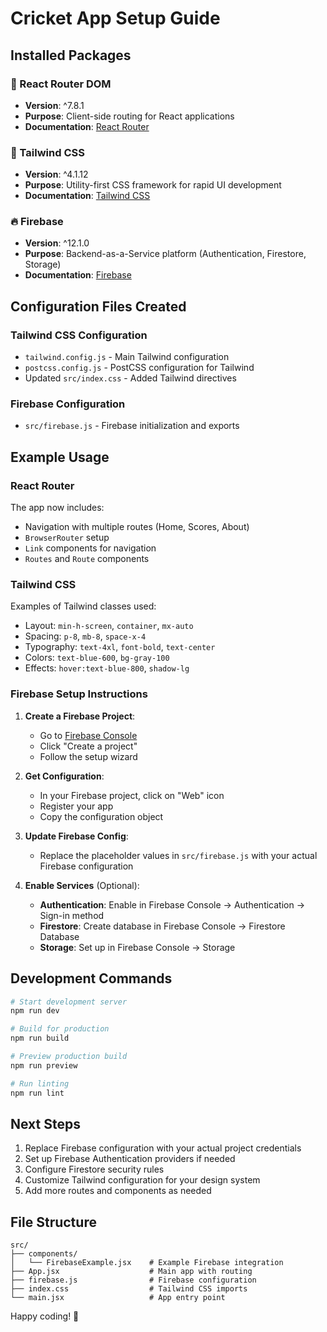 # Cricket App Setup Guide

## Installed Packages

### 🚀 React Router DOM
- **Version**: ^7.8.1
- **Purpose**: Client-side routing for React applications
- **Documentation**: [React Router](https://reactrouter.com/)

### 🎨 Tailwind CSS
- **Version**: ^4.1.12
- **Purpose**: Utility-first CSS framework for rapid UI development
- **Documentation**: [Tailwind CSS](https://tailwindcss.com/)

### 🔥 Firebase
- **Version**: ^12.1.0
- **Purpose**: Backend-as-a-Service platform (Authentication, Firestore, Storage)
- **Documentation**: [Firebase](https://firebase.google.com/docs)

## Configuration Files Created

### Tailwind CSS Configuration
- `tailwind.config.js` - Main Tailwind configuration
- `postcss.config.js` - PostCSS configuration for Tailwind
- Updated `src/index.css` - Added Tailwind directives

### Firebase Configuration
- `src/firebase.js` - Firebase initialization and exports

## Example Usage

### React Router
The app now includes:
- Navigation with multiple routes (Home, Scores, About)
- `BrowserRouter` setup
- `Link` components for navigation
- `Routes` and `Route` components

### Tailwind CSS
Examples of Tailwind classes used:
- Layout: `min-h-screen`, `container`, `mx-auto`
- Spacing: `p-8`, `mb-8`, `space-x-4`
- Typography: `text-4xl`, `font-bold`, `text-center`
- Colors: `text-blue-600`, `bg-gray-100`
- Effects: `hover:text-blue-800`, `shadow-lg`

### Firebase Setup Instructions

1. **Create a Firebase Project**:
   - Go to [Firebase Console](https://console.firebase.google.com/)
   - Click "Create a project"
   - Follow the setup wizard

2. **Get Configuration**:
   - In your Firebase project, click on "Web" icon
   - Register your app
   - Copy the configuration object

3. **Update Firebase Config**:
   - Replace the placeholder values in `src/firebase.js` with your actual Firebase configuration

4. **Enable Services** (Optional):
   - **Authentication**: Enable in Firebase Console → Authentication → Sign-in method
   - **Firestore**: Create database in Firebase Console → Firestore Database
   - **Storage**: Set up in Firebase Console → Storage

## Development Commands

```bash
# Start development server
npm run dev

# Build for production
npm run build

# Preview production build
npm run preview

# Run linting
npm run lint
```

## Next Steps

1. Replace Firebase configuration with your actual project credentials
2. Set up Firebase Authentication providers if needed
3. Configure Firestore security rules
4. Customize Tailwind configuration for your design system
5. Add more routes and components as needed

## File Structure
```
src/
├── components/
│   └── FirebaseExample.jsx    # Example Firebase integration
├── App.jsx                    # Main app with routing
├── firebase.js                # Firebase configuration
├── index.css                  # Tailwind CSS imports
└── main.jsx                   # App entry point
```

Happy coding! 🏏